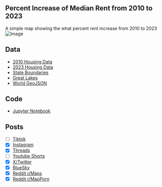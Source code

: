 ## Percent Increase of Median Rent from 2010 to 2023
A simple map showing the what percent rent increase from 2010 to 2023
![Image](https://drive.google.com/uc?export=view&id=1bLoYkF14TK_LawPIYxS0DTXn5nwPZssU)

## Data
* [2010 Housing Data](https://data.census.gov/table/ACSDP5Y2010.DP04?q=rent&moe=false)
* [2023 Housing Data](https://data.census.gov/table/ACSDP5Y2023.DP04?q=rent&moe=false)
* [State Boundaries](https://www.census.gov/geographies/mapping-files/time-series/geo/carto-boundary-file.html)
* [Great Lakes](https://usicecenter.gov/Products/GreatLakesData)
* [World GeoJSON](https://public.opendatasoft.com/explore/dataset/world-administrative-boundaries/export/?flg=en-us)

## Code
* [Jupyter Notebook](FormatData.ipynb)

## Posts
- [ ] [Tiktok]()
- [x] [Instagram](https://www.instagram.com/p/DMQvXY0SXB7/)
- [x] [Threads](https://www.threads.com/@vinemapper/post/DMQvX4lyScW)
- [ ] [Youtube Shorts]()
- [x] [X/Twitter](https://x.com/VineMapper/status/1946297228194369841)
- [x] [BlueSky](https://bsky.app/profile/vinemapper.bsky.social/post/3lub7xc3m2s2g)
- [x] [Reddit r/Maps](https://www.reddit.com/r/Maps/comments/1m3c6su/percent_increase_of_median_rent_from_2010_to_2023/)
- [x] [Reddit r/MapPorn](https://www.reddit.com/r/MapPorn/comments/1m3c6rl/percent_increase_of_median_rent_from_2010_to_2023/)
